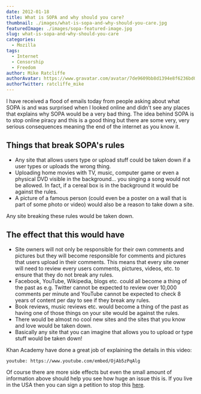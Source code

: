 ```yaml
---
date: 2012-01-18
title: What is SOPA and why should you care?
thumbnail: ./images/what-is-sopa-and-why-should-you-care.jpg
featuredImage: ./images/sopa-featured-image.jpg
slug: what-is-sopa-and-why-should-you-care
categories:
  - Mozilla
tags:
  - Internet
  - Censorship
  - Freedom
author: Mike Ratcliffe
authorAvatar: https://www.gravatar.com/avatar/7de9609bb8d1394e8f6236bd0fac2d7b.jpg
authorTwitter: ratcliffe_mike
---
```


I have received a flood of emails today from people asking about what SOPA is and was surprised when I looked online and didn't see any places that explains why SOPA would be a very bad thing. The idea behind SOPA is to stop online piracy and this is a good thing but there are some very, very serious consequences meaning the end of the internet as you know it.

## Things that break SOPA's rules

- Any site that allows users type or upload stuff could be taken down if a user types or uploads the wrong thing.
- Uploading home movies with TV, music, computer game or even a physical DVD visible in the background... you singing a song would not be allowed. In fact, if a cereal box is in the background it would be against the rules.
- A picture of a famous person (could even be a poster on a wall that is part of some photo or video) would also be a reason to take down a site.

Any site breaking these rules would be taken down.

## The effect that this would have

- Site owners will not only be responsible for their own comments and pictures but they will become responsible for comments and pictures that users upload in their comments. This means that every site owner will need to review every users comments, pictures, videos, etc. to ensure that they do not break any rules.
- Facebook, YouTube, Wikipedia, blogs etc. could all become a thing of the past as e.g. Twitter cannot be expected to review over 10,000 comments per minute and YouTube cannot be expected to check 8 years of content per day to see if they break any rules.
- Book reviews, music reviews etc. would become a thing of the past as having one of those things on your site would be against the rules.
- There would be almost no cool new sites and the sites that you know and love would be taken down.
- Basically any site that you can imagine that allows you to upload or type stuff would be taken down!

Khan Academy have done a great job of explaining the details in this video:

`youtube: https://www.youtube.com/embed/OjAb5zPqAlg`

Of course there are more side effects but even the small amount of information above should help you see how huge an issue this is. If you live in the USA then you can sign a petition to stop this [here](https://sopastrike.com/modal/strike-modal/index.html).
